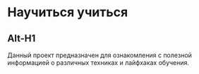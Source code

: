 # __Научиться учиться__
Alt-H1
------
Данный проект предназначен для ознакомления с полезной информацией о различных техниках и лайфхаках обучения.
